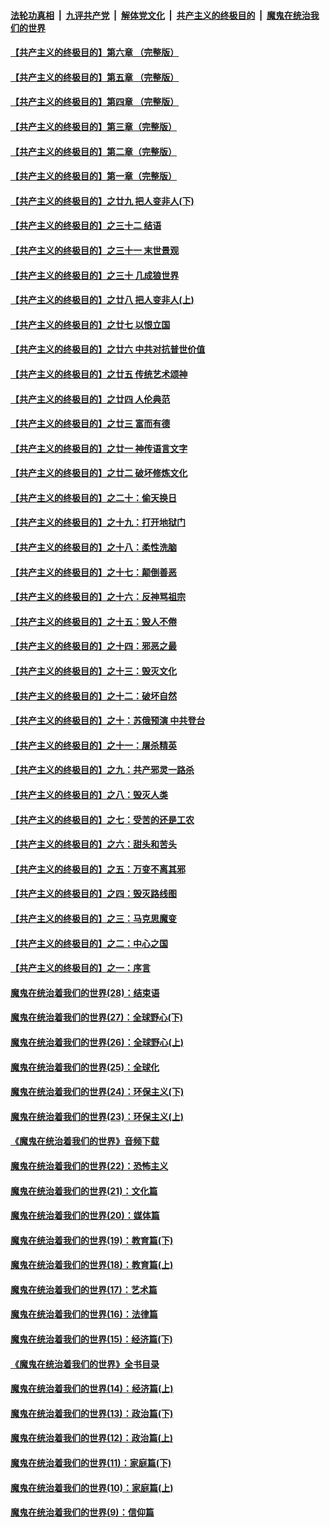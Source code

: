 ####  [法轮功真相](../../../../basic/blob/master/README.md?t=08292226) &nbsp;|&nbsp; [九评共产党](../../../../9ping.md/blob/master/README.md?t=08292226) &nbsp;|&nbsp; [解体党文化](../../../../jtdwh.md/blob/master/README.md?t=08292226)  &nbsp;|&nbsp; [共产主义的终极目的](../../../../gczydzjmd.md/blob/master/README.md?t=08292226) &nbsp;|&nbsp; [魔鬼在统治我们的世界](../../../../mgztzwmdsj.md/blob/master/README.md?t=08292226) 

#### [【共产主义的终极目的】第六章 （完整版）](../pages/nsc422/n11428913.md?t=08292226) 

#### [【共产主义的终极目的】第五章 （完整版）](../pages/nsc422/n11428912.md?t=08292226) 

#### [【共产主义的终极目的】第四章 （完整版）](../pages/nsc422/n11428907.md?t=08292226) 

#### [【共产主义的终极目的】第三章（完整版）](../pages/nsc422/n11428848.md?t=08292226) 

#### [【共产主义的终极目的】第二章（完整版）](../pages/nsc422/n11428831.md?t=08292226) 

#### [【共产主义的终极目的】第一章（完整版）](../pages/nsc422/n11417651.md?t=08292226) 

#### [【共产主义的终极目的】之廿九 把人变非人(下)](../pages/nsc422/n11344140.md?t=08292226) 

#### [【共产主义的终极目的】之三十二 结语](../pages/nsc422/n11360535.md?t=08292226) 

#### [【共产主义的终极目的】之三十一 末世景观](../pages/nsc422/n11351129.md?t=08292226) 

#### [【共产主义的终极目的】之三十 几成狼世界](../pages/nsc422/n11348280.md?t=08292226) 

#### [【共产主义的终极目的】之廿八 把人变非人(上)](../pages/nsc422/n11340492.md?t=08292226) 

#### [【共产主义的终极目的】之廿七 以恨立国](../pages/nsc422/n11336944.md?t=08292226) 

#### [【共产主义的终极目的】之廿六 中共对抗普世价值](../pages/nsc422/n11324785.md?t=08292226) 

#### [【共产主义的终极目的】之廿五 传统艺术颂神](../pages/nsc422/n11296396.md?t=08292226) 

#### [【共产主义的终极目的】之廿四 人伦典范](../pages/nsc422/n11296397.md?t=08292226) 

#### [【共产主义的终极目的】之廿三 富而有德](../pages/nsc422/n11283598.md?t=08292226) 

#### [【共产主义的终极目的】之廿一 神传语言文字](../pages/nsc422/n11263265.md?t=08292226) 

#### [【共产主义的终极目的】之廿二 破坏修炼文化](../pages/nsc422/n11245728.md?t=08292226) 

#### [【共产主义的终极目的】之二十：偷天换日](../pages/nsc422/n11238846.md?t=08292226) 

#### [【共产主义的终极目的】之十九：打开地狱门](../pages/nsc422/n11206376.md?t=08292226) 

#### [【共产主义的终极目的】之十八：柔性洗脑](../pages/nsc422/n11199994.md?t=08292226) 

#### [【共产主义的终极目的】之十七：颠倒善恶](../pages/nsc422/n11179782.md?t=08292226) 

#### [【共产主义的终极目的】之十六：反神骂祖宗](../pages/nsc422/n11166798.md?t=08292226) 

#### [【共产主义的终极目的】之十五：毁人不倦](../pages/nsc422/n11166792.md?t=08292226) 

#### [【共产主义的终极目的】之十四：邪恶之最](../pages/nsc422/n11150249.md?t=08292226) 

#### [【共产主义的终极目的】之十三：毁灭文化](../pages/nsc422/n11135227.md?t=08292226) 

#### [【共产主义的终极目的】之十二：破坏自然](../pages/nsc422/n11135214.md?t=08292226) 

#### [【共产主义的终极目的】之十：苏俄预演 中共登台](../pages/nsc422/n11118424.md?t=08292226) 

#### [【共产主义的终极目的】之十一：屠杀精英](../pages/nsc422/n11118442.md?t=08292226) 

#### [【共产主义的终极目的】之九：共产邪灵一路杀](../pages/nsc422/n11114139.md?t=08292226) 

#### [【共产主义的终极目的】之八：毁灭人类](../pages/nsc422/n11108503.md?t=08292226) 

#### [【共产主义的终极目的】之七：受苦的还是工农](../pages/nsc422/n11101809.md?t=08292226) 

#### [【共产主义的终极目的】之六：甜头和苦头](../pages/nsc422/n11096971.md?t=08292226) 

#### [【共产主义的终极目的】之五：万变不离其邪](../pages/nsc422/n11091285.md?t=08292226) 

#### [【共产主义的终极目的】之四：毁灭路线图](../pages/nsc422/n11086284.md?t=08292226) 

#### [【共产主义的终极目的】之三：马克思魔变](../pages/nsc422/n11061941.md?t=08292226) 

#### [【共产主义的终极目的】之二：中心之国](../pages/nsc422/n11047728.md?t=08292226) 

#### [【共产主义的终极目的】之一：序言](../pages/nsc422/n11086077.md?t=08292226) 

#### [魔鬼在统治着我们的世界(28)：结束语](../pages/nsc422/n10936246.md?t=08292226) 

#### [魔鬼在统治着我们的世界(27)：全球野心(下)](../pages/nsc422/n10928319.md?t=08292226) 

#### [魔鬼在统治着我们的世界(26)：全球野心(上)](../pages/nsc422/n10900318.md?t=08292226) 

#### [魔鬼在统治着我们的世界(25)：全球化](../pages/nsc422/n10788205.md?t=08292226) 

#### [魔鬼在统治着我们的世界(24)：环保主义(下)](../pages/nsc422/n10695307.md?t=08292226) 

#### [魔鬼在统治着我们的世界(23)：环保主义(上)](../pages/nsc422/n10688613.md?t=08292226) 

#### [《魔鬼在统治着我们的世界》音频下载](../pages/nsc422/n10635553.md?t=08292226) 

#### [魔鬼在统治着我们的世界(22)：恐怖主义](../pages/nsc422/n10614727.md?t=08292226) 

#### [魔鬼在统治着我们的世界(21)：文化篇](../pages/nsc422/n10597706.md?t=08292226) 

#### [魔鬼在统治着我们的世界(20)：媒体篇](../pages/nsc422/n10586579.md?t=08292226) 

#### [魔鬼在统治着我们的世界(19)：教育篇(下)](../pages/nsc422/n10564808.md?t=08292226) 

#### [魔鬼在统治着我们的世界(18)：教育篇(上)](../pages/nsc422/n10526970.md?t=08292226) 

#### [魔鬼在统治着我们的世界(17)：艺术篇](../pages/nsc422/n10499093.md?t=08292226) 

#### [魔鬼在统治着我们的世界(16)：法律篇](../pages/nsc422/n10485969.md?t=08292226) 

#### [魔鬼在统治着我们的世界(15)：经济篇(下)](../pages/nsc422/n10469975.md?t=08292226) 

#### [《魔鬼在统治着我们的世界》全书目录](../pages/nsc422/n10464261.md?t=08292226) 

#### [魔鬼在统治着我们的世界(14)：经济篇(上)](../pages/nsc422/n10457370.md?t=08292226) 

#### [魔鬼在统治着我们的世界(13)：政治篇(下)](../pages/nsc422/n10448270.md?t=08292226) 

#### [魔鬼在统治着我们的世界(12)：政治篇(上)](../pages/nsc422/n10444576.md?t=08292226) 

#### [魔鬼在统治着我们的世界(11)：家庭篇(下)](../pages/nsc422/n10440961.md?t=08292226) 

#### [魔鬼在统治着我们的世界(10)：家庭篇(上)](../pages/nsc422/n10435448.md?t=08292226) 

#### [魔鬼在统治着我们的世界(9)：信仰篇](../pages/nsc422/n10432159.md?t=08292226) 

